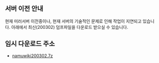 ## 서버 이전 안내
현재 미러서버 이전중이나, 현재 서버의 기술적인 문제로 인해 작업이 지연되고 있습니다. 아래에서 최신(200302) 덤프파일을 다운로드 받으실 수 있습니다.

## 임시 다운로드 주소
- [namuwiki200302.7z](https://dl.yjsoft.xyz/KVsfmH)
